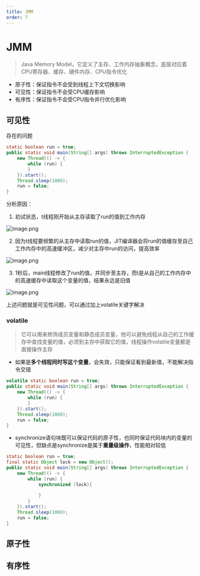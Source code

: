 ```yaml
---
title: JMM
order: 7
---
```


# JMM

> Java Memory Model，它定义了主存、工作内存抽象概念，底层对应着CPU寄存器、缓存、硬件内存、CPU指令优化

+ 原子性：保证指令不会受到线程上下文切换影响
+ 可见性：保证指令不会受CPU缓存影响
+ 有序性：保证指令不会受CPU指令并行优化影响

## 可见性
存在的问题

```java
static boolean run = true;
public static void main(String[] args) throws InterruptedException {
    new Thread(() -> {
        while (run) {
        }
    }).start();
    Thread.sleep(1000);
    run = false;
}
```

分析原因：

1. 初试状态，t线程刚开始从主存读取了run的值到工作内存

![image.png](/assets/image/1.java/4.thread/7.JMM/1.JMM.png)

2. 因为t线程要频繁的从主存中读取run的值，JIT编译器会将run的值缓存至自己工作内存中的高速缓冲区，减少对主存中run的访问，提高效率

![image.png](/assets/image/1.java/4.thread/7.JMM/2.JMM.png)

3. 1秒后，main线程修改了run的值，并同步至主存，而t是从自己的工作内存中的高速缓存中读取这个变量的值，结果永远是旧值

![image.png](/assets/image/1.java/4.thread/7.JMM/3.JMM.png)

上述问题就是可见性问题，可以通过加上volatile关键字解决

### volatile
> 它可以用来修饰成员变量和静态成员变量，他可以避免线程从自己的工作缓存中查找变量的值，必须到主存中获取它的值，线程操作volatile变量都是直接操作主存
>

+ 如果是**多个线程同时写这个变量**，会失效，只能保证看到最新值，不能解决指令交错

```java
volatile static boolean run = true;
public static void main(String[] args) throws InterruptedException {
    new Thread(() -> {
        while (run) {
        }
    }).start();
    Thread.sleep(1000);
    run = false;
}
```

+ synchronize语句块既可以保证代码的原子性，也同时保证代码块内的变量的可见性，但缺点是synchronize是属于**重量级操作**，性能相对较低

```java
static boolean run = true;
final static Object lock = new Object();
public static void main(String[] args) throws InterruptedException {
    new Thread(() -> {
        while (run) {
            synchronized (lock){
                
            }
        }
    }).start();
    Thread.sleep(1000);
    run = false;
}
```

## 原子性
## 有序性
